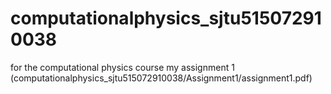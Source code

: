 # computationalphysics_sjtu515072910038
for the computational physics course
my assignment 1 (computationalphysics_sjtu515072910038/Assignment1/assignment1.pdf)
